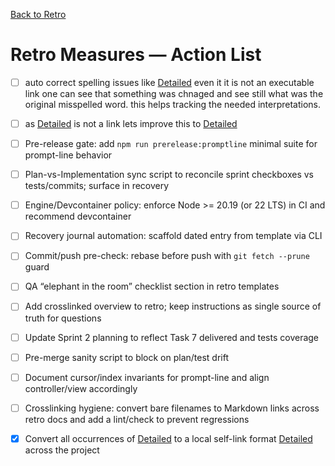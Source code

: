 [Back to Retro](../)

# Retro Measures — Action List

- [ ] auto correct spelling issues like [Detailed](Settiles) even it it is not an executable link one can see that something was chnaged and see still what was the original misspelled word. this helps tracking the needed interpretations.
- [ ] as [Detailed](Settiles) is not a link lets improve this to [Detailed](./currentFile.md#typo:Settiles)
- [ ] Pre-release gate: add `npm run prerelease:promptline` minimal suite for prompt-line behavior
- [ ] Plan-vs-Implementation sync script to reconcile sprint checkboxes vs tests/commits; surface in recovery
- [ ] Engine/Devcontainer policy: enforce Node >= 20.19 (or 22 LTS) in CI and recommend devcontainer
- [ ] Recovery journal automation: scaffold dated entry from template via CLI
- [ ] Commit/push pre-check: rebase before push with `git fetch --prune` guard
- [ ] QA “elephant in the room” checklist section in retro templates
- [ ] Add crosslinked overview to retro; keep instructions as single source of truth for questions
- [ ] Update Sprint 2 planning to reflect Task 7 delivered and tests coverage
- [ ] Pre-merge sanity script to block on plan/test drift
- [ ] Document cursor/index invariants for prompt-line and align controller/view accordingly
- [ ] Crosslinking hygiene: convert bare filenames to Markdown links across retro docs and add a lint/check to prevent regressions
- [x] Convert all occurrences of [Detailed](Settiles) to a local self-link format [Detailed](./currentFile.md#typo:Settiles) across the project


